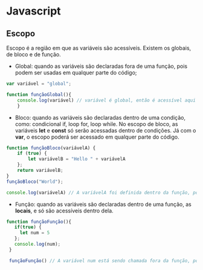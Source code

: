 # Javascript
## Escopo
Escopo é a região em que as variáveis são acessíveis. Existem os globais, de bloco e de função.
- Global: quando as variáveis são declaradas fora de uma função, pois podem ser usadas em qualquer parte do código;
```javascript
var variável = "global";

function funçãoGlobal(){
    console.log(variável) // variável é global, então é acessível aqui
    }
```
- Bloco: quando as variáveis são declaradas dentro de uma condição, como: condicional if, loop for, loop while. No escopo de bloco, as variáveis **let** e **const** só serão acessadas dentro de condições. Já com o **var**, o escopo poderá ser acessado em qualquer parte do código.
```javascript
function funçãoBloco(variávelA) {
    if (true) {
        let variávelB = "Hello " + variávelA
    };
    return variávelB;
}
funçãoBloco("World");

console.log(variávelA) // A variávelA foi definida dentro da função, portanto não é acessada
```
- Função: quando as variáveis são declaradas dentro de uma função, as **locais**, e só são acessíveis dentro dela.
```javascript
function funçãoFunção(){
   if(true) {
     let num = 5
   };
   console.log(num);
 }

 funçãoFunção() // A variável num está sendo chamada fora da função, portanto, retornará que ela não está definida
 ```